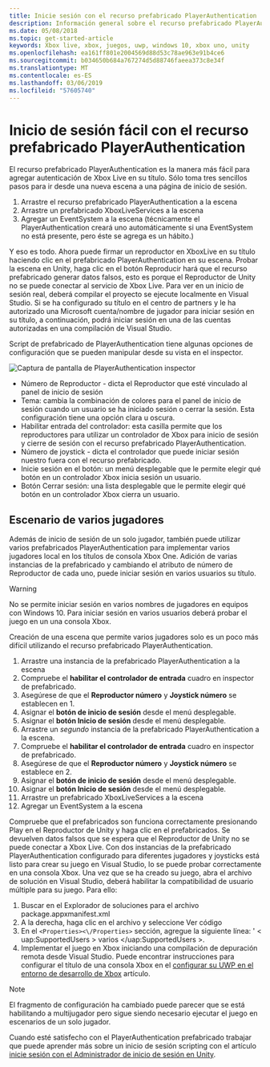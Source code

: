 ```yaml
---
title: Inicie sesión con el recurso prefabricado PlayerAuthentication
description: Información general sobre el recurso prefabricado PlayerAuthentication de complemento de Unity
ms.date: 05/08/2018
ms.topic: get-started-article
keywords: Xbox live, xbox, juegos, uwp, windows 10, xbox uno, unity
ms.openlocfilehash: ea161ff801e2004569d88d53c78ae963e91b4ce6
ms.sourcegitcommit: b034650b684a767274d5d88746faeea373c8e34f
ms.translationtype: MT
ms.contentlocale: es-ES
ms.lasthandoff: 03/06/2019
ms.locfileid: "57605740"
---
```

# <a name="easy-sign-in-with-the-playerauthentication-prefab"></a>Inicio de sesión fácil con el recurso prefabricado PlayerAuthentication

El recurso prefabricado PlayerAuthentication es la manera más fácil para agregar autenticación de Xbox Live en su título. Sólo toma tres sencillos pasos para ir desde una nueva escena a una página de inicio de sesión.

1. Arrastre el recurso prefabricado PlayerAuthentication a la escena
2. Arrastre un prefabricado XboxLiveServices a la escena
3. Agregar un EventSystem a la escena (técnicamente el PlayerAuthentication creará uno automáticamente si una EventSystem no está presente, pero éste se agrega es un hábito.)

Y eso es todo. Ahora puede firmar un reproductor en XboxLive en su título haciendo clic en el prefabricado PlayerAuthentication en su escena. Probar la escena en Unity, haga clic en el botón Reproducir hará que el recurso prefabricado generar datos falsos, esto es porque el Reproductor de Unity no se puede conectar al servicio de Xbox Live. Para ver en un inicio de sesión real, deberá compilar el proyecto se ejecute localmente en Visual Studio. Si se ha configurado su título en el centro de partners y le ha autorizado una Microsoft cuenta/nombre de jugador para iniciar sesión en su título, a continuación, podrá iniciar sesión en una de las cuentas autorizadas en una compilación de Visual Studio.

Script de prefabricado de PlayerAuthentication tiene algunas opciones de configuración que se pueden manipular desde su vista en el inspector.

![Captura de pantalla de PlayerAuthentication inspector](../images/unity/playerauthentication_prefab_inspector.JPG)

* Número de Reproductor - dicta el Reproductor que esté vinculado al panel de inicio de sesión
* Tema: cambia la combinación de colores para el panel de inicio de sesión cuando un usuario se ha iniciado sesión o cerrar la sesión. Esta configuración tiene una opción clara u oscura.
* Habilitar entrada del controlador: esta casilla permite que los reproductores para utilizar un controlador de Xbox para inicio de sesión y cierre de sesión con el recurso prefabricado PlayerAuthentication.
* Número de joystick - dicta el controlador que puede iniciar sesión nuestro fuera con el recurso prefabricado.
* Inicie sesión en el botón: un menú desplegable que le permite elegir qué botón en un controlador Xbox inicia sesión un usuario.
* Botón Cerrar sesión: una lista desplegable que le permite elegir qué botón en un controlador Xbox cierra un usuario.

## <a name="multiplayer-scenario"></a>Escenario de varios jugadores

Además de inicio de sesión de un solo jugador, también puede utilizar varios prefabricados PlayerAuthentication para implementar varios jugadores local en los títulos de consola Xbox One. Adición de varias instancias de la prefabricado y cambiando el atributo de número de Reproductor de cada uno, puede iniciar sesión en varios usuarios su título.

> [!WARNING]
> No se permite iniciar sesión en varios nombres de jugadores en equipos con Windows 10. Para iniciar sesión en varios usuarios deberá probar el juego en un una consola Xbox.

Creación de una escena que permite varios jugadores solo es un poco más difícil utilizando el recurso prefabricado PlayerAuthentication.

1. Arrastre una instancia de la prefabricado PlayerAuthentication a la escena
2. Compruebe el **habilitar el controlador de entrada** cuadro en inspector de prefabricado.
3. Asegúrese de que el **Reproductor número** y **Joystick número** se establecen en 1.
4. Asignar el **botón de inicio de sesión** desde el menú desplegable.
5. Asignar el **botón Inicio de sesión** desde el menú desplegable.
6. Arrastre un *segundo* instancia de la prefabricado PlayerAuthentication a la escena.
7. Compruebe el **habilitar el controlador de entrada** cuadro en inspector de prefabricado.
8. Asegúrese de que el **Reproductor número** y **Joystick número** se establece en 2.
9. Asignar el **botón de inicio de sesión** desde el menú desplegable.
10. Asignar el **botón Inicio de sesión** desde el menú desplegable.
11. Arrastre un prefabricado XboxLiveServices a la escena
12. Agregar un EventSystem a la escena

Compruebe que el prefabricados son funciona correctamente presionando Play en el Reproductor de Unity y haga clic en el prefabricados. Se devuelven datos falsos que se espera que el Reproductor de Unity no se puede conectar a Xbox Live. Con dos instancias de la prefabricado PlayerAuthentication configurado para diferentes jugadores y joysticks está listo para crear su juego en Visual Studio, lo se puede probar correctamente en una consola Xbox. Una vez que se ha creado su juego, abra el archivo de solución en Visual Studio, deberá habilitar la compatibilidad de usuario múltiple para su juego.
Para ello:

1. Buscar en el Explorador de soluciones para el archivo package.appxmanifest.xml
2. A la derecha, haga clic en el archivo y seleccione Ver código
3. En el `<Properties><\/Properties>` sección, agregue la siguiente línea: ' < uap:SupportedUsers > varios <\/uap:SupportedUsers >.
4. Implementar el juego en Xbox iniciando una compilación de depuración remota desde Visual Studio. Puede encontrar instrucciones para configurar el título de una consola Xbox en el [configurar su UWP en el entorno de desarrollo de Xbox](../../xbox-apps/development-environment-setup.md) artículo.

> [!NOTE]
> El fragmento de configuración ha cambiado puede parecer que se está habilitando a multijugador pero sigue siendo necesario ejecutar el juego en escenarios de un solo jugador.

Cuando esté satisfecho con el PlayerAuthentication prefabricado trabajar que puede aprender más sobre un inicio de sesión scripting con el artículo [inicie sesión con el Administrador de inicio de sesión en Unity](sign-in-manager.md).